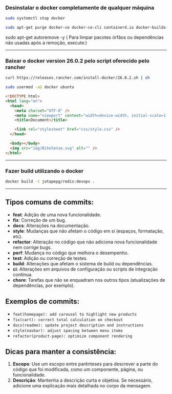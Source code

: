 ### **Desinstalar o docker completamente de qualquer máquina**

```bash
sudo systemctl stop docker
```

 <!--(Antes de desinstalar, pare o serviço do Docker, se estiver em execução.)-->

```bash
sudo apt-get purge docker-ce docker-ce-cli containerd.io docker-buildx-plugin docker-compose-plugin
```

 <!--(Remover pacotes Docker: Desinstale o Docker, Docker CLI e outros pacotes relacionados (caso existam) com o seguinte comando:)-->

sudo apt-get autoremove -y  ( Para limpar pacotes órfãos ou dependências não usadas após a remoção, execute:)

-------------------------------------------------

### **Baixar o docker version 26.0.2 pelo script oferecido pelo rancher**

```bash
curl https://releases.rancher.com/install-docker/26.0.2.sh | sh
```

 <!--(Isso vai baixar e executar o script de instalação fornecido pelo Rancher, que instala o Docker com a versão especificada.)-->

```bash
sudo usermod -aG docker ubuntu
```



```html
<!DOCTYPE html>
<html lang="en">
  <head>
    <meta charset="UTF-8" />
    <meta name="viewport" content="width=device-width, initial-scale=1.0" />
    <title>Document</title>

    <link rel="stylesheet" href="css/style.css" />
  </head>

  <body></body>
  <img src="img/BikeSense.svg" alt="" />
</html>
```

---

### Fazer build utilizando o docker

```bash
docker build -t jotapepg/redis:devops .
```

---

## Tipos comuns de commits:

- **feat**: Adição de uma nova funcionalidade.
- **fix**: Correção de um bug.
- **docs**: Alterações na documentação.
- **style**: Mudanças que não afetam o código em si (espaços, formatação, etc).
- **refactor**: Alteração no código que não adiciona nova funcionalidade nem corrige bugs.
- **perf**: Mudança no código que melhora o desempenho.
- **test**: Adição ou correção de testes.
- **build**: Alterações que afetam o sistema de build ou dependências.
- **ci**: Alterações em arquivos de configuração ou scripts de integração contínua.
- **chore**: Tarefas que não se enquadram nos outros tipos (atualizações de dependências, por exemplo).

## Exemplos de commits:

- `feat(homepage): add carousel to highlight new products`
- `fix(cart): correct total calculation on checkout`
- `docs(readme): update project description and instructions`
- `style(navbar): adjust spacing between menu items`
- `refactor(product-page): optimize component rendering`

## Dicas para manter a consistência:

1. **Escopo**: Use um escopo entre parênteses para descrever a parte do código que foi modificada, como um componente, página, ou funcionalidade.
2. **Descrição**: Mantenha a descrição curta e objetiva. Se necessário, adicione uma explicação mais detalhada no corpo da mensagem.
